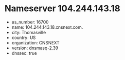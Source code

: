 # Nameserver 104.244.143.18

* as_number: 16700
* name: 104.244.143.18.cnsnext.com.
* city: Thomasville
* country: US
* organization: CNSNEXT
* version: dnsmasq-2.39
* dnssec: true
